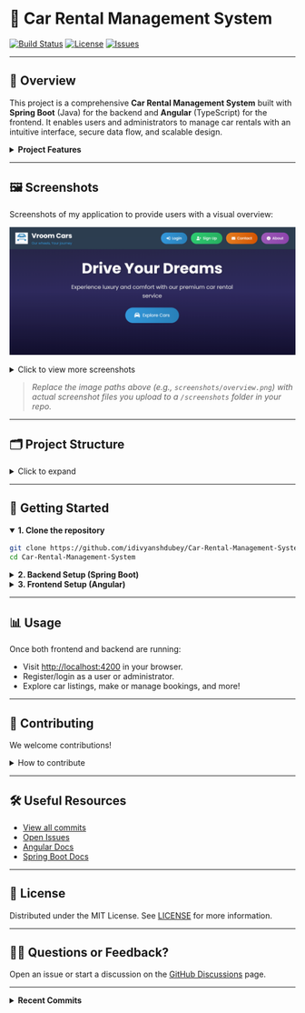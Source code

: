 # 🚗 Car Rental Management System

[![Build Status](https://img.shields.io/badge/build-passing-brightgreen)](https://github.com/idivyanshdubey/Car-Rental-Management-System/actions)
[![License](https://img.shields.io/github/license/idivyanshdubey/Car-Rental-Management-System)](LICENSE)
[![Issues](https://img.shields.io/github/issues/idivyanshdubey/Car-Rental-Management-System)](https://github.com/idivyanshdubey/Car-Rental-Management-System/issues)

---

## 📖 Overview

This project is a comprehensive **Car Rental Management System** built with **Spring Boot** (Java) for the backend and **Angular** (TypeScript) for the frontend. It enables users and administrators to manage car rentals with an intuitive interface, secure data flow, and scalable design.

<details>
<summary><strong>Project Features</strong></summary>

- 🚙 Efficient car rental management
- 🤝 User and admin roles
- 📆 Booking and availability tracking
- 💳 Secure payment integration (extensible)
- 📈 Analytics-ready backend
- 🌐 Responsive web interface
</details>

---

## 🖼️ Screenshots

Screenshots of my application to provide users with a visual overview:

<p align="center">
  <img src="home.png" alt="App Screenshot" width="600"/>
</p>

<details>
<summary>Click to view more screenshots</summary>

<p align="center">
   <img src="About us.jpg" alt="About Us Page" width="400"/>
  <img src="register.png" alt="Register Page" width="400"/>
</p>

</details>

> _Replace the image paths above (e.g., `screenshots/overview.png`) with actual screenshot files you upload to a `/screenshots` folder in your repo._

---

## 🗂️ Project Structure

<details>
<summary>Click to expand</summary>

```
Car-Rental-Management-System/
├── client/            # Angular frontend
│   └── ...
├── server/            # Spring Boot backend
│   └── ...
├── scripts/           # Shell scripts for automation/setup
├── README.md
└── ...
```
- **Java**: Backend logic and APIs
- **TypeScript**: Client-side scripting
- **HTML/SCSS**: Web UI and styling
- **Shell**: Automation scripts

</details>

---

## 🚀 Getting Started

<details open>
<summary><strong>1. Clone the repository</strong></summary>

```sh
git clone https://github.com/idivyanshdubey/Car-Rental-Management-System.git
cd Car-Rental-Management-System
```
</details>

<details>
<summary><strong>2. Backend Setup (Spring Boot)</strong></summary>

```sh
cd server
./mvnw spring-boot:run
```
_Note: Make sure you have Java 17+ and Maven installed._
</details>

<details>
<summary><strong>3. Frontend Setup (Angular)</strong></summary>

```sh
cd client
npm install
ng serve
```
_Note: Make sure you have Node.js and Angular CLI installed._
</details>

---

## 📊 Usage

Once both frontend and backend are running:

- Visit [http://localhost:4200](http://localhost:4200) in your browser.
- Register/login as a user or administrator.
- Explore car listings, make or manage bookings, and more!

---

## 🤝 Contributing

We welcome contributions!

<details>
<summary>How to contribute</summary>

1. Fork the repo and clone your fork.
2. Create a new branch: `git checkout -b feature/your-feature-name`
3. Make your changes and commit: `git commit -m "Describe your change"`
4. Push to your fork: `git push origin feature/your-feature-name`
5. Open a pull request and describe your contribution.

See [CONTRIBUTING.md](CONTRIBUTING.md) for more details.
</details>

---

## 🛠️ Useful Resources

- [View all commits](https://github.com/idivyanshdubey/Car-Rental-Management-System/commits/main)
- [Open Issues](https://github.com/idivyanshdubey/Car-Rental-Management-System/issues)
- [Angular Docs](https://angular.io/docs)
- [Spring Boot Docs](https://spring.io/projects/spring-boot)

---

## 📄 License

Distributed under the MIT License. See [LICENSE](LICENSE) for more information.

---

## 🙋‍♂️ Questions or Feedback?

Open an issue or start a discussion on the [GitHub Discussions](https://github.com/idivyanshdubey/Car-Rental-Management-System/discussions) page.

---

<details>
<summary><strong>Recent Commits</strong></summary>

- Update README.md by Divyansh Dubey
- Update add-car.component.html by Divyansh Dubey
- Test case passed by username

For more details, visit the [commits page](https://github.com/idivyanshdubey/Car-Rental-Management-System/commits/main).
</details>
